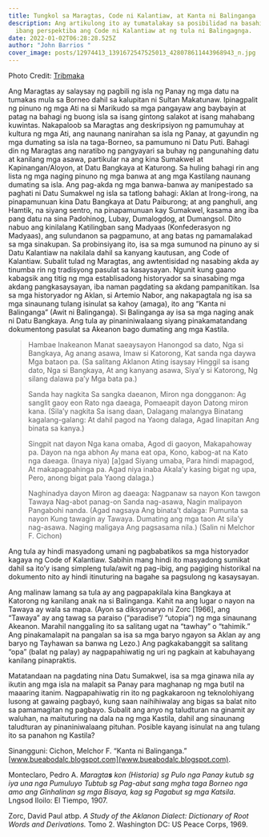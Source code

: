 ```yaml
---
title: Tungkol sa Maragtas, Code ni Kalantiaw, at Kanta ni Balinganga
description: Ang artikulong ito ay tumatalakay sa posibilidad na basahin sa
  ibang perspektiba ang Code ni Kalantiaw at ng tula ni Balingagnga.
date: 2022-01-02T06:28:28.525Z
author: "John Barrios "
cover_image: posts/12974413_1391672547525013_428078611443968943_n.jpg
---
```

Photo Credit: [Tribmaka](https://l.facebook.com/l.php?u=http%3A%2F%2Ftribmaka.weebly.com%2F%3Ffbclid%3DIwAR1RKbGgua4SEKK0JPaaIKYfK4BqfsmiTmGum-w1n700pGFDk71_lTTLYS4&h=AT1Jmws84gPjj5COQDZyRzWXwOZCPYt5pIJRcvwGRIZU5UdxrFHKlc0goLY8AeXoANNxUDq19h7cuw-MzN5o2q7ZqD3XLFIQK7MwJ9aVYzVIcNmg-MUn8LiFZ4ZGu7OfWZSxjIIt8Rw)

Ang Maragtas ay salaysay ng pagbili ng isla ng Panay ng mga datu na tumakas mula sa Borneo dahil sa kalupitan ni Sultan Makatunaw. Ipinagpalit ng pinuno ng mga Ati na si Marikudo sa mga pangayaw ang baybayin at patag na bahagi ng buong isla sa isang gintong salakot at isang mahabang kuwintas. Nakapaloob sa Maragtas ang deskripsiyon ng pamumuhay at kultura ng mga Ati, ang naunang nanirahan sa isla ng Panay, at gayundin ng mga dumating sa isla na taga-Borneo, sa pamumuno ni Datu Puti.  Bahagi din ng Maragtas ang naratibo ng pangyayari sa buhay ng pangunahing datu at kanilang mga asawa, partikular na ang kina Sumakwel at Kapinangan/Aloyon, at Datu Bangkaya at Katurong. Sa huling bahagi rin ang lista ng mga naging pinuno ng mga banwa at ang mga Kastilang naunang dumating sa isla. 
Ang pag-akda ng mga banwa-banwa ay manipestado sa paghati ni Datu Sumakwel ng isla sa tatlong bahagi: Aklan at Irong-irong, na pinapamunuan kina Datu Bangkaya at Datu Paiburong; at ang panghuli, ang Hamtik, na siyang sentro, na pinapamunuan kay Sumakwel, kasama ang iba pang datu na sina Padohinog, Lubay, Dumalogdog, at Dumangsol. Dito nabuo ang kinilalang Katilingban sang Madyaas (Konfederasyon ng Madyaas), ang sulundanon sa pagpamuno, at ang batas ng pamamalakad sa mga sinakupan.
Sa probinsiyang ito, isa sa mga sumunod na pinuno ay si Datu Kalantiaw na nakilala dahil sa kanyang kautusan, ang Code of Kalantiaw. Subalit tulad ng Maragtas, ang awtentisidad ng nasabing akda ay tinumba rin ng tradisyong pasulat sa kasaysayan. Ngunit kung gaano kabagsik ang titig ng mga establisadong historyador sa sinasabing mga akdang pangkasaysayan, iba naman pagdating sa akdang pampanitikan. 
Isa sa mga historyador ng Aklan, si Artemio Nabor, ang nakapagtala ng isa sa mga sinaunang tulang isinulat sa kahoy (amaga), ito ang “Kanta ni Balinganga” (Awit ni Balinganga). Si Balinganga ay isa sa mga naging anak ni Datu Bangkaya. Ang tula ay pinaniniwalaang siyang pinakamatandang dokumentong pasulat sa Akeanon bago dumating ang mga Kastila.

> Hambae Inakeanon
> Manat saeaysayon
> Hanongod sa dato,
> Nga si Bangkaya,
> Ag anang asawa,
> Imaw si Katorong,
> Kat sanda nga daywa
> Mga bataon pa.
> (Sa salitang Aklanon 
> Ating isaysay
> Hinggil sa isang dato,
> Nga si Bangkaya,
> At ang kanyang asawa,
> Siya’y si Katorong,
> Ng silang dalawa pa’y
> Mga bata pa.)
>
> Sanda hay nagkita
> Sa sangka daeanon, 
> Miron nga dongganon:
> Ag sanglit gaoy eon
> Rato nga daeaga,
> Pomaeapit dayon
> Datong miron kana.
> (Sila’y nagkita
> Sa isang daan,
> Dalagang malangya
> Binatang kagalang-galang:
> At dahil pagod na
> Yaong dalaga,
> Agad linapitan 
> Ang binata sa kanya.)
>
> Singpit nat dayon
> Nga kana omaba,
> Agod di gaoyon,
> Makapahoway pa.
> Dayon na nga abhon
> Ay mana eat opa,
> Kono, kabog-at na
> Kato nga daeaga.
> (Inaya niya) \[a]gad
> Siyang umaba,
> Para hindi mapagod,
> At makapagpahinga pa.
> Agad niya inaba
> Akala’y kasing bigat ng upa,
> Pero, anong bigat pala
> Yaong dalaga.)
>
> Naghinadya dayon
> Miron ag daeaga:
> Nagpanaw sa nayon
> Kon tawgon Tawaya
> Nag-abot panag-on
> Sanda nag-asawa,
> Nagin malipayon
> Pangabohi nanda. 
> (Agad nagsaya
> Ang binata’t dalaga:
> Pumunta sa nayon
> Kung tawagin ay Tawaya.
> Dumating ang mga taon
> At sila’y nag-asawa.
> Naging maligaya
> Ang pagsasama nila.) (Salin ni Melchor F. Cichon)  

Ang tula ay hindi masyadong umani ng pagbabatikos sa mga historyador kagaya ng Code of Kalantiaw. Sabihin mang hindi ito masyadong sumikat dahil sa ito’y isang simpleng tula/awit ng pag-ibig, ang pagiging historikal na dokumento nito ay hindi itinuturing na bagahe sa pagsulong ng kasaysayan.

Ang malinaw lamang sa tula ay ang pagpapakilala kina Bangkaya at Katorong ng kanilang anak na si Balinganga.  Kahit na ang lugar o nayon na Tawaya ay wala sa mapa.  (Ayon sa diksyonaryo ni Zorc \[1966], ang “Tawaya” ay ang tawag sa paraiso (“paradise”/ “utopia”) ng mga sinaunang Akeanon.  Marahil nanggaling ito sa salitang ugat na “tawhay” o “tahimik.” Ang pinakamalapit na pangalan sa isa sa mga baryo ngayon sa Aklan ay ang baryo ng Tayhawan sa banwa ng Lezo.)  Ang pagkakabanggit sa salitang “opa” (balat ng palay) ay nagpapahiwatig ng uri ng pagkain at kabuhayang kanilang pinapraktis.  

Matatandaan na pagdating nina Datu Sumakwel, isa sa mga ginawa nila ay ikutin ang mga isla na malapit sa Panay para maghanap ng mga butil na maaaring itanim. Nagpapahiwatig rin ito ng pagkakaroon ng teknolohiyang lusong at gawaing pagbayó, kung saan naihihiwalay ang bigas sa balat nito sa pamamagitan ng pagbayo. Subalit ang anyo ng taludturan na ginamit ay waluhan, na maituturing na dala na ng mga Kastila, dahil ang sinaunang taludturan ay pinaniniwalaang pituhan. Posible kayang isinulat na ang tulang ito sa panahon ng Kastila?

Sinangguni:
Cichon, Melchor F. “Kanta ni Balinganga.” [www.bueabodalc.blogspot.com](www.bueabodalc.blogspot.com).

Monteclaro, Pedro A. *Maragta**s** kon (Historia) sg Pulo nga Panay kutub sg iya una nga Pumuluyo Tubtub sg Pag-abut sang mgha taga Borneo nga amo ang Ginhalinan sg mga Bisaya, kag sg Pagabut sg mga Katsila*. Lngsod Iloilo: El Tiempo, 1907.

Zorc, David Paul atbp. *A Study of the Aklanon Dialect: Dictionary of Root Words and Derivations.* Tomo 2.  Washington DC: US Peace Corps, 1969.